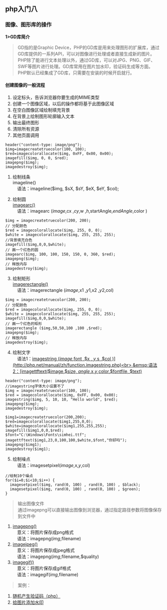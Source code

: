 ##  php入门八<br>
### 图像、图形库的操作<br>
**1>GD库简介**
>GD指的是Graphic Device，PHP的GD库是用来处理图形的扩展库，通过GD库提供的一系列API，可以对图像进行处理或者直接生成新的图片。<br>
PHP除了能进行文本处理以外，通过GD库，可以对JPG、PNG、GIF、SWF等图片进行处理。GD库常用在图片加水印，验证码生成等方面。<br>
PHP默认已经集成了GD库，只需要在安装的时候开启就行。<br>

#### 创建图像的一般流程<br>
1. 设定标头，告诉浏览器你要生成的MIME类型<br>
2. 创建一个图像区域，以后的操作都将基于此图像区域<br>
3. 在空白图像区域绘制填充背景<br>
4. 在背景上绘制图形轮廓输入文本<br>
5. 输出最终图形<br>
6. 清除所有资源<br>
7. 其他页面调用<br>

```
header("content-type: image/png");
$img=imagecreatetruecolor(100, 100);
$red=imagecolorallocate($img, 0xFF, 0x00, 0x00);
imagefill($img, 0, 0, $red);
imagepng($img);
imagedestroy($img);
```
1. 绘制线条<br>
imageline()<br>
&emsp;语法：imageline($img, $sX, $sY, $eX, $eY, $col);<br>

2. 绘制圆<br>
[imagearc()](http://php.net/manual/zh/function.imagearc.php)<br>
&emsp;语法：imagearc ($image ,$cx ,$cy ,$w ,$h ,$startAngle,$endAngle,$color )
```
$img = imagecreatetruecolor(200, 200);
// 分配颜色
$red = imagecolorallocate($img, 255, 0, 0);
$white = imagecolorallocate($img, 255, 255, 255);
//背景填充白色
imagefill($img,0,0,$white);
// 画一个红色的圆
imagearc($img, 100, 100, 150, 150, 0, 360, $red);
imagepng($img);
// 释放内存
imagedestroy($img);
```

3. 绘制矩形<br>
[imagerectangle()](http://php.net/manual/zh/function.imagerectangle.php)<br>
&emsp;语法：imagerectangle ($image ,$x1 ,$y1 ,$x2 ,$y2 ,$col)
```
$img = imagecreatetruecolor(200, 200);
// 分配颜色
$red = imagecolorallocate($img, 255, 0, 0);
$white = imagecolorallocate($img, 255, 255, 255);
imagefill($img,0,0,$white);
// 画一个红色的矩形
imagerectangle ($img,50,50,100 ,100 ,$red);
imagepng($img);
// 释放内存
imagedestroy($img);
```

4. 绘制文字<br>
&emsp;语法1：[imagestring ($image ,$font ,$x , $y ,$s ,$col )](http://php.net/manual/zh/function.imagestring.php)<br>
&emsp;语法2：[imagettftext($image,$size, $angle,$x,$y,$color,$fontfile, $text)](http://php.net/manual/zh/function.imagettftext.php)
```
header("content-type: image/png");
//imagestring字体大小设置不了
$img = imagecreatetruecolor(100, 100);
$red = imagecolorallocate($img, 0xFF, 0x00, 0x00);
imagestring($img, 5, 10, 10, "Hello world", $red);
imagepng($img);
imagedestroy($img);

$img1=imagecreatetruecolor(200,200);
$red=imagecolorallocate($img1,255,0,0);
$white=imagecolorallocate($img1,255,255,255);
imagefill($img1,0,0,$red);
$font="C:\Windows\Fonts\simhei.ttf";
imagettftext($img1,23,0,100,100,$white,$font,"你好吗");
imagepng($img1);
imagedestroy($img1);
```

5. 绘制噪点<br>
&emsp;语法：imagesetpixel($image,$x,$y,$col)
```
//绘制10个噪点
for($i=0;$i<10;$i++) {
  imagesetpixel($img, rand(0, 100) , rand(0, 100) , $black); 
  imagesetpixel($img, rand(0, 100) , rand(0, 100) , $green);
}
```

>输出图像文件<br>
通过imagepng可以直接输出图像到浏览器，通过指定路径参数将图像保存到文件中
1. [imagepng()](http://php.net/manual/zh/function.imagejpeg.php) <br>
&emsp;意义：将图片保存成png格式<br>
&emsp;语法：imagepng($img,$filename)<br>
2. [imagejpeg()](http://php.net/manual/zh/function.imagejpeg.php)<br>
&emsp;意义：将图片保存成jpeg格式<br>
&emsp;语法：imagepng($img,$filename,$quality)<br>
3. [imagegif()](http://php.net/manual/zh/function.imagegif.php)<br>
&emsp;意义：将图片保存成gif格式<br>
&emsp;语法：imagegif($img,$filename)

>案例：
1. [随机产生验证码（php）](https://github.com/shinanye/validate/blob/master/identityingCode.html)<br>
2. [给图片添加水印](https://github.com/shinanye/validate/blob/master/Dewatermark.html) 
